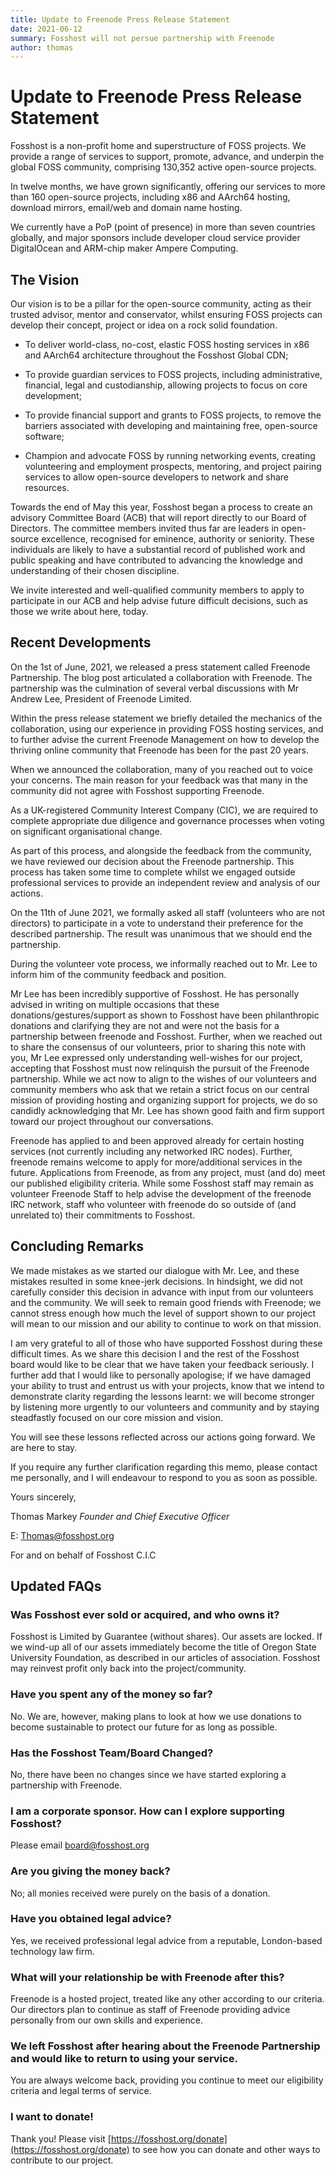 ```yaml
---
title: Update to Freenode Press Release Statement
date: 2021-06-12
summary: Fosshost will not persue partnership with Freenode
author: thomas
---
```


# Update to Freenode Press Release Statement

Fosshost is a non-profit home and superstructure of FOSS projects. We
provide a range of services to support, promote, advance, and underpin
the global FOSS community, comprising 130,352 active open-source
projects.

In twelve months, we have grown significantly, offering our services
to more than 160 open-source projects, including x86 and AArch64
hosting, download mirrors, email/web and domain name hosting.

We currently have a PoP (point of presence) in more than seven
countries globally, and major sponsors include developer cloud service
provider DigitalOcean and ARM-chip maker Ampere Computing.

## The Vision

Our vision is to be a pillar for the open-source community, acting as
their trusted advisor, mentor and conservator, whilst ensuring FOSS
projects can develop their concept, project or idea on a rock solid
foundation.

* To deliver world-class, no-cost, elastic FOSS hosting services in x86
and AArch64 architecture throughout the Fosshost Global CDN;

* To provide guardian services to FOSS projects, including
administrative, financial, legal and custodianship, allowing projects
to focus on core development;

* To provide financial support and grants to FOSS projects, to remove
the barriers associated with developing and maintaining free,
open-source software;

* Champion and advocate FOSS by running networking events, creating
volunteering and employment prospects, mentoring, and project pairing
services to allow open-source developers to network and share
resources.

Towards the end of May this year, Fosshost began a process to create
an advisory Committee Board (ACB) that will report directly to our
Board of Directors.  The committee members invited thus far are
leaders in open-source excellence, recognised for eminence, authority
or seniority. These individuals are likely to have a substantial
record of published work and public speaking and have contributed to
advancing the knowledge and understanding of their chosen discipline.

We invite interested and well-qualified community members to apply to
participate in our ACB and help advise future difficult decisions,
such as those we write about here, today.

## Recent Developments

On the 1st of June, 2021, we released a press statement called
Freenode Partnership. The blog post articulated a collaboration with
Freenode.  The partnership was the culmination of several verbal
discussions with Mr Andrew Lee, President of Freenode Limited.

Within the press release statement we briefly detailed the mechanics
of the collaboration, using our experience in providing FOSS hosting
services, and to further advise the current Freenode Management on how
to develop the thriving online community that Freenode has been for
the past 20 years.

When we announced the collaboration, many of you reached out to voice
your concerns. The main reason for your feedback was that many in the
community did not agree with Fosshost supporting Freenode.

As a UK-registered Community Interest Company (CIC), we are required
to complete appropriate due diligence and governance processes when
voting on significant organisational change.

As part of this process, and alongside the feedback from the
community, we have reviewed our decision about the Freenode
partnership. This process has taken some time to complete whilst we
engaged outside professional services to provide an independent review
and analysis of our actions.

On the 11th of June 2021, we formally asked all staff (volunteers who
are not directors) to participate in a vote to understand their
preference for the described partnership. The result was unanimous
that we should end the partnership.

During the volunteer vote process, we informally reached out to
Mr. Lee to inform him of the community feedback and position.

Mr Lee has been incredibly supportive of Fosshost.  He has personally
advised in writing on multiple occasions that these
donations/gestures/support as shown to Fosshost have been
philanthropic donations and clarifying they are not and were not the
basis for a partnership between freenode and Fosshost. Further, when
we reached out to share the consensus of our volunteers, prior to
sharing this note with you, Mr Lee expressed only understanding
well-wishes for our project, accepting that Fosshost must now
relinquish the pursuit of the Freenode partnership. While we act now
to align to the wishes of our volunteers and community members who ask
that we retain a strict focus on our central mission of providing
hosting and organizing support for projects, we do so candidly
acknowledging that Mr. Lee has shown good faith and firm support
toward our project throughout our conversations.

Freenode has applied to and been approved already for certain hosting
services (not currently including any networked IRC nodes).  Further,
freenode remains welcome to apply for more/additional services in the
future. Applications from Freenode, as from any project, must (and do)
meet our published eligibility criteria.  While some Fosshost staff
may remain as volunteer Freenode Staff to help advise the development
of the freenode IRC network, staff who volunteer with freenode do so
outside of (and unrelated to) their commitments to Fosshost.

## Concluding Remarks

We made mistakes as we started our dialogue with Mr. Lee, and these
mistakes resulted in some knee-jerk decisions.  In hindsight, we did
not carefully consider this decision in advance with input from our
volunteers and the community.  We will seek to remain good friends
with Freenode; we cannot stress enough how much the level of support
shown to our project will mean to our mission and our ability to
continue to work on that mission.

I am very grateful to all of those who have supported Fosshost during
these difficult times.  As we share this decision I and the rest of
the Fosshost board would like to be clear that we have taken your
feedback seriously.  I further add that I would like to personally
apologise; if we have damaged your ability to trust and entrust us
with your projects, know that we intend to demonstrate clarity
regarding the lessons learnt: we will become stronger by listening
more urgently to our volunteers and community and by staying
steadfastly focused on our core mission and vision.

You will see these lessons reflected across our actions going forward.
We are here to stay.

If you require any further clarification regarding this memo, please
contact me personally, and I will endeavour to respond to you as soon
as possible.

Yours sincerely,

Thomas Markey *Founder and Chief Executive Officer*

E: Thomas@fosshost.org

For and on behalf of Fosshost C.I.C

## Updated FAQs

### Was Fosshost ever sold or acquired, and who owns it?

Fosshost is Limited by Guarantee (without shares). Our assets are
locked.  If we wind-up all of our assets immediately become the title
of Oregon State University Foundation, as described in our articles of
association. Fosshost may reinvest profit only back into the
project/community.

### Have you spent any of the money so far?

No. We are, however, making plans to look at how we use donations to
become sustainable to protect our future for as long as possible.

### Has the Fosshost Team/Board Changed?

No, there have been no changes since we have started exploring a
partnership with Freenode.

### I am a corporate sponsor. How can I explore supporting Fosshost?

Please email [board@fosshost.org](mailto:board@fosshost.org)

### Are you giving the money back?

No; all monies received were purely on the basis of a donation.

### Have you obtained legal advice?

Yes, we received professional legal advice from a reputable,
London-based technology law firm.

### What will your relationship be with Freenode after this?

Freenode is a hosted project, treated like any other according to our
criteria. Our directors plan to continue as staff of Freenode
providing advice personally from our own skills and experience.

### We left Fosshost after hearing about the Freenode Partnership and would like to return to using your service.

You are always welcome back, providing you continue to meet our
eligibility criteria and legal terms of service.

### I want to donate!

Thank you! Please visit [https://fosshost.org/donate](https://fosshost.org/donate)
to see how you can donate and other ways to contribute to our project.
